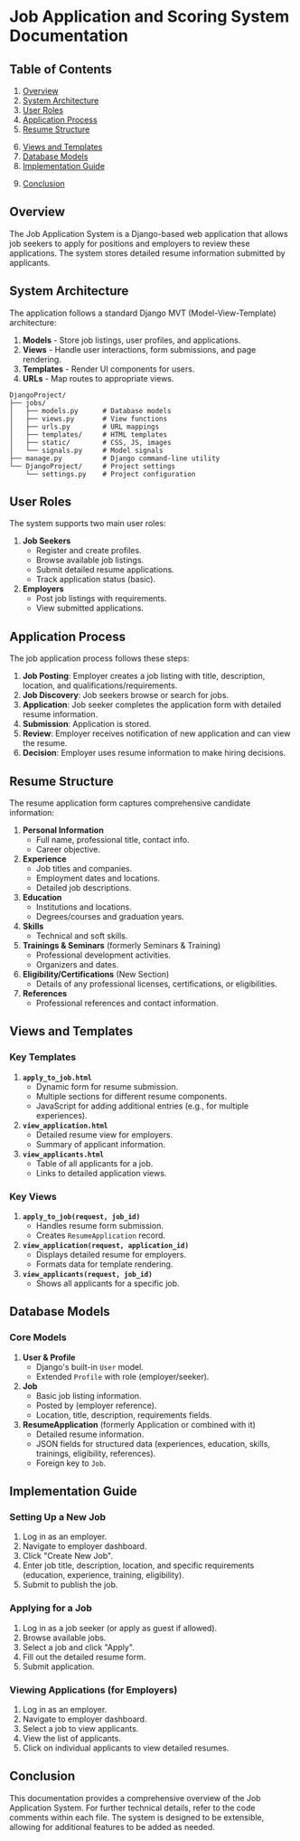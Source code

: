 # Job Application and Scoring System Documentation

## Table of Contents
1. [Overview](#overview)
2. [System Architecture](#system-architecture)
3. [User Roles](#user-roles)
4. [Application Process](#application-process)
5. [Resume Structure](#resume-structure)
<!-- Removed Scoring System -->
6. [Views and Templates](#views-and-templates)
7. [Database Models](#database-models)
8. [Implementation Guide](#implementation-guide)
<!-- Removed Score Interpretation -->
9. [Conclusion](#conclusion)


## Overview

The Job Application System is a Django-based web application that allows job seekers to apply for positions and employers to review these applications. The system stores detailed resume information submitted by applicants.
<!-- Removed "and calculates scores..." and AEA framework mention -->

## System Architecture

The application follows a standard Django MVT (Model-View-Template) architecture:

1.  **Models** - Store job listings, user profiles, and applications. <!-- Removed scoring data -->
2.  **Views** - Handle user interactions, form submissions, and page rendering.
3.  **Templates** - Render UI components for users.
4.  **URLs** - Map routes to appropriate views.

```
DjangoProject/
├── jobs/
│   ├── models.py      # Database models
│   ├── views.py       # View functions
│   ├── urls.py        # URL mappings
│   ├── templates/     # HTML templates
│   ├── static/        # CSS, JS, images
│   └── signals.py     # Model signals
├── manage.py          # Django command-line utility
└── DjangoProject/     # Project settings
    └── settings.py    # Project configuration
```
<!-- Removed jobs/utils/scoring.py and fuzzy_matching.py if they were listed -->

## User Roles

The system supports two main user roles:

1.  **Job Seekers**
    *   Register and create profiles.
    *   Browse available job listings.
    *   Submit detailed resume applications.
    *   Track application status (basic).
2.  **Employers**
    *   Post job listings with requirements.
    *   View submitted applications.
    <!-- Removed "Access detailed scoring for each applicant" and "Compare applicants via scoring metrics" -->

## Application Process

The job application process follows these steps:

1.  **Job Posting**: Employer creates a job listing with title, description, location, and qualifications/requirements.
2.  **Job Discovery**: Job seekers browse or search for jobs.
3.  **Application**: Job seeker completes the application form with detailed resume information.
4.  **Submission**: Application is stored. <!-- Removed "and immediately scored..." -->
5.  **Review**: Employer receives notification of new application and can view the resume. <!-- Removed "and score" -->
6.  **Decision**: Employer uses resume information to make hiring decisions. <!-- Removed "score and" -->

## Resume Structure

The resume application form captures comprehensive candidate information:

1.  **Personal Information**
    *   Full name, professional title, contact info.
    *   Career objective.
2.  **Experience**
    *   Job titles and companies.
    *   Employment dates and locations.
    *   Detailed job descriptions.
3.  **Education**
    *   Institutions and locations.
    *   Degrees/courses and graduation years.
4.  **Skills**
    *   Technical and soft skills.
5.  **Trainings & Seminars** (formerly Seminars & Training)
    *   Professional development activities.
    *   Organizers and dates.
6.  **Eligibility/Certifications** (New Section)
    *   Details of any professional licenses, certifications, or eligibilities.
7.  **References**
    *   Professional references and contact information.

<!-- Removed Scoring System section -->

## Views and Templates

### Key Templates

1.  **`apply_to_job.html`**
    *   Dynamic form for resume submission.
    *   Multiple sections for different resume components.
    *   JavaScript for adding additional entries (e.g., for multiple experiences).
2.  **`view_application.html`**
    *   Detailed resume view for employers.
    *   Summary of applicant information.
    <!-- Removed "Link to score details" -->
3.  **`view_applicants.html`**
    *   Table of all applicants for a job.
    <!-- Removed "Summary scores with color coding" -->
    *   Links to detailed application views.
<!-- Removed `score_detail.html` -->

### Key Views

1.  **`apply_to_job(request, job_id)`**
    *   Handles resume form submission.
    *   Creates `ResumeApplication` record.
    <!-- Removed "Triggers score calculation" -->
2.  **`view_application(request, application_id)`**
    *   Displays detailed resume for employers.
    *   Formats data for template rendering.
3.  **`view_applicants(request, job_id)`**
    *   Shows all applicants for a specific job.
    <!-- Removed "Sorts by score for easy comparison" -->
<!-- Removed `view_score_details(request, application_id)` and its description -->

## Database Models

### Core Models

1.  **User & Profile**
    *   Django's built-in `User` model.
    *   Extended `Profile` with role (employer/seeker).
2.  **Job**
    *   Basic job listing information.
    *   Posted by (employer reference).
    *   Location, title, description, requirements fields.
3.  **ResumeApplication** (formerly Application or combined with it)
    *   Detailed resume information.
    *   JSON fields for structured data (experiences, education, skills, trainings, eligibility, references).
    *   Foreign key to `Job`.
<!-- Removed `Score` model -->

## Implementation Guide

### Setting Up a New Job

1.  Log in as an employer.
2.  Navigate to employer dashboard.
3.  Click "Create New Job".
4.  Enter job title, description, location, and specific requirements (education, experience, training, eligibility).
5.  Submit to publish the job.

### Applying for a Job

1.  Log in as a job seeker (or apply as guest if allowed).
2.  Browse available jobs.
3.  Select a job and click "Apply".
4.  Fill out the detailed resume form.
5.  Submit application.

### Viewing Applications (for Employers)

1.  Log in as an employer.
2.  Navigate to employer dashboard.
3.  Select a job to view applicants.
4.  View the list of applicants. <!-- Removed "with their scores" -->
5.  Click on individual applicants to view detailed resumes.
<!-- Removed "Click 'View Score' to see detailed scoring breakdown" -->

<!-- Removed "Recalculating Scores" section -->
<!-- Removed "Score Interpretation" section -->

## Conclusion

This documentation provides a comprehensive overview of the Job Application System. For further technical details, refer to the code comments within each file. The system is designed to be extensible, allowing for additional features to be added as needed.